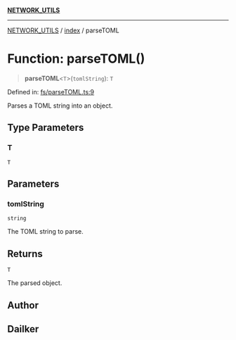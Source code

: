 [**NETWORK_UTILS**](../../README.md)

***

[NETWORK_UTILS](../../README.md) / [index](../README.md) / parseTOML

# Function: parseTOML()

> **parseTOML**\<`T`\>(`tomlString`): `T`

Defined in: [fs/parseTOML.ts:9](https://github.com/dailker/everyutil/blob/26e2bb73429918cf0d08899e9efd90b82a42c92e/src/fs/parseTOML.ts#L9)

Parses a TOML string into an object.

## Type Parameters

### T

`T`

## Parameters

### tomlString

`string`

The TOML string to parse.

## Returns

`T`

The parsed object.

## Author

## Dailker
